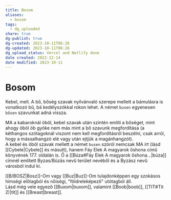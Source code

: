 ```yaml
---
title: Bosom
aliases:
  - bosom
tags:
  - dg_uploaded
share: true
dg-publish: true
dg-created: 2023-10-11T06:26
dg-updated: 2023-10-11T06:26
dg_upload_status: Vercel and Netlify done
date created: 2022-12-14
date modified: 2023-10-11
---
```


# Bosom

Kebel, mell. A bő, bőség szavak nyilvánvaló szerepe mellett a bámulásra is vonatkozó bű, bá kedélyszókkal rokon lehet. A német `busen` egyenesen `bősen` szavunkat adná vissza.  

MA a kabaroknál öböl, kebel szavak után szintén említi a bőséget, mint ahogy öböl öb gyöke nem más mint a bő szavunk megfordítása (a kéthangos szótagoknál viszont nem kell megfordításról beszélni, csak arról, hogy a mássalhangzó elé vagy után ejtjük a magánhangzót).  
A kebel és öböl szavak mellett a német `busen` szóról nemcsak MA írt (lásd [[Cybele\|Cybele]] és másutt), hanem Fáy Elek A magyarok őshona című könyvének 177. oldalán is. Ő a [[Búza#Fáy Elek A magyarok őshona...\|búza]] címnél említett Byzas/Búzás nevű terület nevéből és a Byzász nevű városból indul ki.  

[[B/BOSZ\|Bosz]]-Om vagy [[Buz\|Buz]]-Om tulajdonképpen egy szokásos hímségi előtagból és nőiségi, "földreleképező" utótagból áll.  
Lásd még vele egyező [[Buxom\|buxom]], valamint [[Boob\|boob]], [[TIT#Tit 2)\|tit]] és [[Breast\|breast]].  